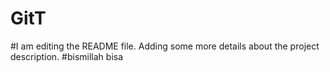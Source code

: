 # GitT
#I am editing the README file. Adding some more details about the project description.
#bismillah bisa
